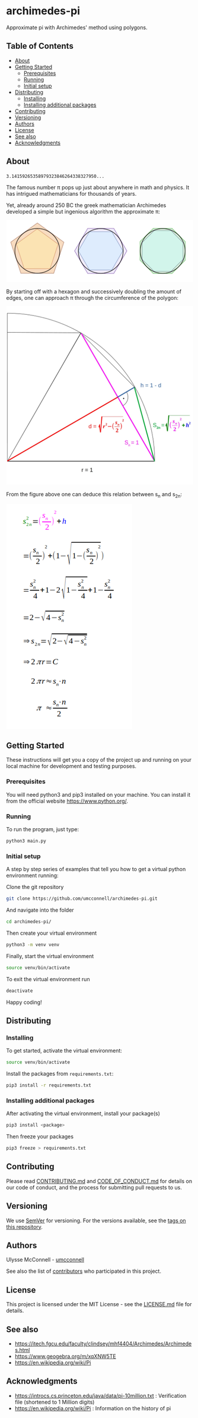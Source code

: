 # archimedes-pi

Approximate pi with Archimedes' method using polygons.

## Table of Contents

-   [About](#about)
-   [Getting Started](#getting-started)
    -   [Prerequisites](#prerequisites)
    -   [Running](#running)
    -   [Initial setup](#initial-setup)
-   [Distributing](#distributing)
    -   [Installing](#installing)
    -   [Installing additional packages](#installing-additional-packages)
-   [Contributing](#contributing)
-   [Versioning](#versioning)
-   [Authors](#authors)
-   [License](#license)
-   [See also](#see-also)
-   [Acknowledgments](#acknowledgments)

## About

`3.14159265358979323846264338327950...`

The famous number &pi; pops up just about anywhere in math and physics.
It has intrigued mathematicians for thousands of years.

Yet, already around 250
BC the greek mathematician Archimedes developed a simple but ingenious algorithm
the approximate &pi;:

![Approximation strategy](./static/archimedes_pi.svg)

By starting off with a hexagon and successively doubling
the amount of edges, one can approach &pi; through the circumference of the
polygon:

![Approximation Visualization](./static/pi_approximation_visual.jpg)

From the figure above one can deduce this relation between s<sub>n</sub> and s<sub>2n</sub>:

![Approximation Formula](./static/pi_approximation.png)

## Getting Started

These instructions will get you a copy of the project up and running on your
local machine for development and testing purposes.

### Prerequisites

You will need python3 and pip3 installed on your machine. You can install it
from the official website https://www.python.org/.

### Running

To run the program, just type:

```bash
python3 main.py
```

### Initial setup

A step by step series of examples that tell you how to get a virtual python
environment running:

Clone the git repository

```bash
git clone https://github.com/umcconnell/archimedes-pi.git
```

And navigate into the folder

```bash
cd archimedes-pi/
```

Then create your virtual environment

```bash
python3 -m venv venv
```

Finally, start the virtual environment

```bash
source venv/bin/activate
```

To exit the virtual environment run

```bash
deactivate
```

Happy coding!

## Distributing

### Installing

To get started, activate the virtual environment:

```bash
source venv/bin/activate
```

Install the packages from `requirements.txt`:

```bash
pip3 install -r requirements.txt
```

### Installing additional packages

After activating the virtual environment, install your package(s)

```bash
pip3 install <package>
```

Then freeze your packages

```bash
pip3 freeze > requirements.txt
```

## Contributing

Please read [CONTRIBUTING.md](CONTRIBUTING.md) and
[CODE_OF_CONDUCT.md](CODE_OF_CONDUCT.md) for details on our code of conduct, and
the process for submitting pull requests to us.

## Versioning

We use [SemVer](http://semver.org/) for versioning. For the versions available,
see the [tags on this repository](https://github.com/umcconnell/archimedes-pi/tags).

## Authors

Ulysse McConnell - [umcconnell](https://github.com/umcconnell/)

See also the list of
[contributors](https://github.com/umcconnell/archimedes-pi/contributors)
who participated in this project.

## License

This project is licensed under the MIT License - see the
[LICENSE.md](LICENSE.md) file for details.

## See also

-   https://itech.fgcu.edu/faculty/clindsey/mhf4404/Archimedes/Archimedes.html
-   https://www.geogebra.org/m/xqXNW5TE
-   https://en.wikipedia.org/wiki/Pi

## Acknowledgments

-   https://introcs.cs.princeton.edu/java/data/pi-10million.txt : Verification
    file (shortened to 1 Million digits)
-   https://en.wikipedia.org/wiki/Pi : Information on the history of pi

